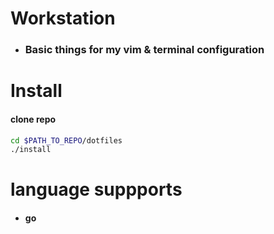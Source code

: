 # Workstation 
   - ### Basic things for my vim & terminal configuration
 
# Install
  #### clone repo
  
  ``` bash 
 cd $PATH_TO_REPO/dotfiles
./install
  ```
 
 
 # language suppports
  - #### go
